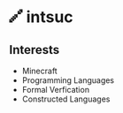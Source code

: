 # ![](https://github.com/intsuc/intsuc/blob/main/intsuc.png) intsuc

## Interests
- Minecraft
- Programming Languages
- Formal Verfication
- Constructed Languages

